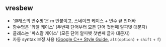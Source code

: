 ## vresbew

- '클래스의 변수명'은 m 안붙이고, 스네이크 케이스 + 변수 끝 언더바
- 함수명은 '카멜 케이스' (두번째 단어부터 모든 단어 첫번째 알파벳 대문자)
- 클래스는 '파스칼 케이스' (모든 단어 알파뱃 첫번째 글자 대문자)
- 자동 syntax 보정 사용 ([Google C++ Style Guide](https://google.github.io/styleguide/cppguide.html), `alt(option)` + `shift` + `f`)
